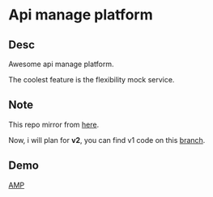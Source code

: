 Api manage platform
============================

## Desc

Awesome api manage platform.

The coolest feature is the flexibility mock service.

## Note

This repo mirror from [here](https://github.com/luoye-fe/AMP).

Now, i will plan for **v2**, you can find v1 code on this [branch](https://github.com/luoye-fe/AMP/tree/v1).


## Demo

[AMP](http://amp.luoye.pw/)
